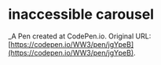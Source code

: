 # inaccessible carousel
 _A Pen created at CodePen.io. Original URL: [https://codepen.io/WW3/pen/jgYpeB](https://codepen.io/WW3/pen/jgYpeB).

 